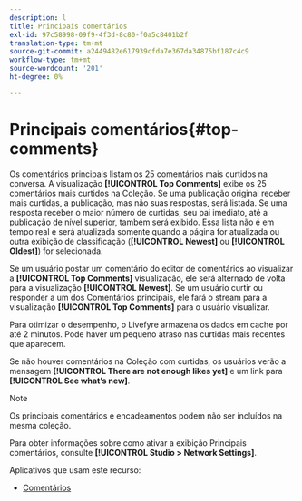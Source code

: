 ```yaml
---
description: l
title: Principais comentários
exl-id: 97c58998-09f9-4f3d-8c80-f0a5c8401b2f
translation-type: tm+mt
source-git-commit: a2449482e617939cfda7e367da34875bf187c4c9
workflow-type: tm+mt
source-wordcount: '201'
ht-degree: 0%

---
```


# Principais comentários{#top-comments}

Os comentários principais listam os 25 comentários mais curtidos na conversa. A visualização **[!UICONTROL Top Comments]** exibe os 25 comentários mais curtidos na Coleção. Se uma publicação original receber mais curtidas, a publicação, mas não suas respostas, será listada. Se uma resposta receber o maior número de curtidas, seu pai imediato, até a publicação de nível superior, também será exibido. Essa lista não é em tempo real e será atualizada somente quando a página for atualizada ou outra exibição de classificação (**[!UICONTROL Newest]** ou **[!UICONTROL Oldest]**) for selecionada.

Se um usuário postar um comentário do editor de comentários ao visualizar a **[!UICONTROL Top Comments]** visualização, ele será alternado de volta para a visualização **[!UICONTROL Newest]**. Se um usuário curtir ou responder a um dos Comentários principais, ele fará o stream para a visualização **[!UICONTROL Top Comments]** para o usuário visualizar.

Para otimizar o desempenho, o Livefyre armazena os dados em cache por até 2 minutos. Pode haver um pequeno atraso nas curtidas mais recentes que aparecem.

Se não houver comentários na Coleção com curtidas, os usuários verão a mensagem **[!UICONTROL There are not enough likes yet]** e um link para **[!UICONTROL See what’s new]**.

>[!NOTE]
>
>Os principais comentários e encadeamentos podem não ser incluídos na mesma coleção.

Para obter informações sobre como ativar a exibição Principais comentários, consulte **[!UICONTROL Studio > Network Settings]**.

Aplicativos que usam este recurso:

* [Comentários](/help/using/c-about-apps/c-comments/c-comments.md)
